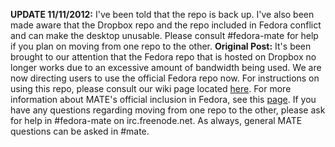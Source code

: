 <!--
.. link:
.. description:
.. tags: 
.. date: 2012-11-10 20:51:28
.. title: Fedora Repo
.. slug: 20121110fedora-repo
-->

**UPDATE 11/11/2012:** I've been told that the repo is back up. I've also been made aware that the Dropbox repo and the repo included in Fedora conflict and can make the desktop unusable. Please consult #fedora-mate for help if you plan on moving from one repo to the other. **Original Post:** It's been brought to our attention that the Fedora repo that is hosted on Dropbox no longer works due to an excessive amount of bandwidth being used. We are now directing users to use the official Fedora repo now. For instructions on using this repo, please consult our wiki page located [here](http://wiki.mate-desktop.org/download#fedora). For more information about MATE's official inclusion in Fedora, see this [page](http://fedoraproject.org/wiki/Features/MATE-Desktop). If you have any questions regarding moving from one repo to the other, please ask for help in #fedora-mate on irc.freenode.net. As always, general MATE questions can be asked in #mate.

